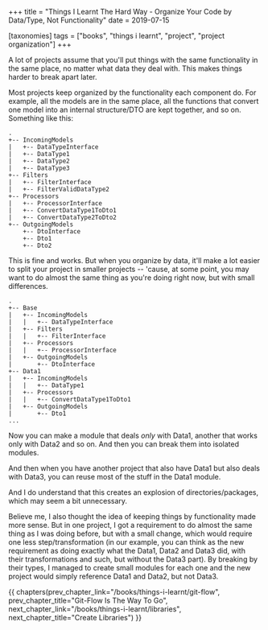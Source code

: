 +++
title = "Things I Learnt The Hard Way - Organize Your Code by Data/Type, Not Functionality"
date = 2019-07-15

[taxonomies]
tags = ["books", "things i learnt", "project", "project organization"]
+++

A lot of projects assume that you'll put things with the same functionality in
the same place, no matter what data they deal with. This makes things harder
to break apart later.

<!-- more -->

Most projects keep organized by the functionality each component do. For
example, all the models are in the same place, all the functions that convert
one model into an internal structure/DTO are kept together, and so on.
Something like this:

```
.
+-- IncomingModels
|   +-- DataTypeInterface
|   +-- DataType1
|   +-- DataType2
|   +-- DataType3
+-- Filters
|   +-- FilterInterface
|   +-- FilterValidDataType2
+-- Processors
|   +-- ProcessorInterface
|   +-- ConvertDataType1ToDto1
|   +-- ConvertDataType2ToDto2
+-- OutgoingModels
    +-- DtoInterface
    +-- Dto1
	+-- Dto2
```

This is fine and works. But when you organize by data, it'll make a lot easier
to split your project in smaller projects -- 'cause, at some point, you may
want to do almost the same thing as you're doing right now, but with small
differences.

```
.
+-- Base
|   +-- IncomingModels
|   |   +-- DataTypeInterface
|   +-- Filters
|   |   +-- FilterInterface
|   +-- Processors
|   |   +-- ProcessorInterface
|   +-- OutgoingModels
|       +-- DtoInterface
+-- Data1
|   +-- IncomingModels
|   |   +-- DataType1
|   +-- Processors
|   |   +-- ConvertDataType1ToDto1
|   +-- OutgoingModels
|       +-- Dto1
...
```

Now you can make a module that deals _only_ with Data1, another that works
only with Data2 and so on. And then you can break them into isolated modules.

And then when you have another project that also have Data1 but also deals
with Data3, you can reuse most of the stuff in the Data1 module.

And I do understand that this creates an explosion of directories/packages,
which may seem a bit unnecessary.

Believe me, I also thought the idea of keeping things by functionality made
more sense. But in one project, I got a requirement to do almost the same
thing as I was doing before, but with a small change, which would require one
less step/transformation (in our example, you can think as the new requirement
as doing exactly what the Data1, Data2 and Data3 did, with their
transformations and such, but without the Data3 part). By breaking by their
types, I managed to create small modules for each one and the new project
would simply reference Data1 and Data2, but not Data3.

{{ chapters(prev_chapter_link="/books/things-i-learnt/git-flow", prev_chapter_title="Git-Flow Is The Way To Go", next_chapter_link="/books/things-i-learnt/libraries", next_chapter_title="Create Libraries") }}
